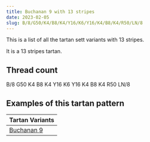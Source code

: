 ```yaml
---
title: Buchanan 9 with 13 stripes
date: 2023-02-05
slug: B/8/G50/K4/B8/K4/Y16/K6/Y16/K4/B8/K4/R50/LN/8
---
```

This is a list of all the tartan sett variants with 13 stripes.

It is a 13 stripes tartan.


## Thread count
B/8 G50 K4 B8 K4 Y16 K6 Y16 K4 B8 K4 R50 LN/8

## Examples of this tartan pattern

| Tartan Variants |
|---------------|
| [Buchanan 9](/variants/b/8/g50/k4/b8/k4/y16/k6/y16/k4/b8/k4/r50/ln/8-b5480b0-g008000-k000000-lne0e0e0-rc00000-yf0c000)||
